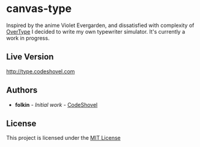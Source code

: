 # canvas-type

Inspired by the anime Violet Evergarden, and dissatisfied with complexity of [OverType](http://uniqcode.com/typewriter) I decided to write my own typewriter simulator. It's currently a work in progress.

## Live Version

http://type.codeshovel.com

## Authors

* **folkin** - *Initial work* - [CodeShovel](http://blog.codeshovel.com)

## License

This project is licensed under the [MIT License](https://opensource.org/licenses/MIT)

